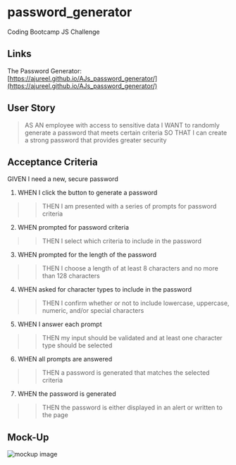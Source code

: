 # password_generator
Coding Bootcamp JS Challenge

## Links
The Password Generator:[https://ajureel.github.io/AJs_password_generator/](https://ajureel.github.io/AJs_password_generator/)

## User Story
>AS AN employee with access to sensitive data
>I WANT to randomly generate a password that meets certain criteria
>SO THAT I can create a strong password that provides greater security

## Acceptance Criteria
GIVEN I need a new, secure password

1. WHEN I click the button to generate a password
>>THEN I am presented with a series of prompts for password criteria
2. WHEN prompted for password criteria
>>THEN I select which criteria to include in the password
3. WHEN prompted for the length of the password
>>THEN I choose a length of at least 8 characters and no more than 128 characters
4. WHEN asked for character types to include in the password
>>THEN I confirm whether or not to include lowercase, uppercase, numeric, and/or special characters
5. WHEN I answer each prompt
>>THEN my input should be validated and at least one character type should be selected
6. WHEN all prompts are answered
>>THEN a password is generated that matches the selected criteria
7. WHEN the password is generated
>>THEN the password is either displayed in an alert or written to the page

## Mock-Up
![mockup image](main/assets/images/03-javascript-homework-demo.png)